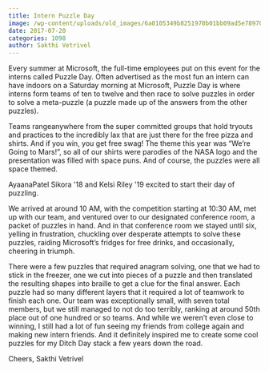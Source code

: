 ```yaml
---
title: Intern Puzzle Day
image: /wp-content/uploads/old_images/6a0105349b8251970b01bb09ad5e78970d-800wi.jpg
date: 2017-07-20
categories: 1098
author: Sakthi Vetrivel
---
```


Every summer at Microsoft, the full-time employees put on this event for the interns called Puzzle Day. Often advertised as the most fun an intern can have indoors on a Saturday morning at Microsoft, Puzzle Day is where interns form teams of ten to twelve and then race to solve puzzles in order to solve a meta-puzzle (a puzzle made up of the answers from the other puzzles).

Teams rangeanywhere from the super committed groups that hold tryouts and practices to the incredibly lax that are just there for the free pizza and shirts. And if you win, you get free swag! The theme this year was “We’re Going to Mars!”, so all of our shirts were parodies of the NASA logo and the presentation was filled with space puns. And of course, the puzzles were all space themed.

AyaanaPatel Sikora '18 and Kelsi Riley '19 excited to start their day of puzzling.

We arrived at around 10 AM, with the competition starting at 10:30 AM, met up with our team, and ventured over to our designated conference room, a packet of puzzles in hand. And in that conference room we stayed until six, yelling in frustration, chuckling over desperate attempts to solve these puzzles, raiding Microsoft’s fridges for free drinks, and occasionally, cheering in triumph.

There were a few puzzles that required anagram solving, one that we had to stick in the freezer, one we cut into pieces of a puzzle and then translated the resulting shapes into braille to get a clue for the final answer. Each puzzle had so many different layers that it required a lot of teamwork to finish each one. Our team was exceptionally small, with seven total members, but we still managed to not do too terribly, ranking at around 50th place out of one hundred or so teams. And while we weren’t even close to winning, I still had a lot of fun seeing my friends from college again and making new intern friends. And it definitely inspired me to create some cool puzzles for my Ditch Day stack a few years down the road.

Cheers,
Sakthi Vetrivel

